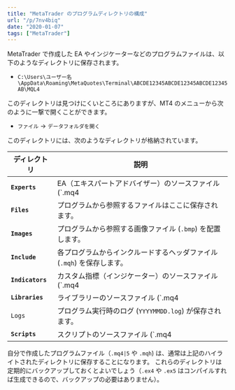 ```yaml
---
title: "MetaTrader のプログラムディレクトリの構成"
url: "/p/7nv4biq"
date: "2020-01-07"
tags: ["MetaTrader"]
---
```


MetaTrader で作成した EA やインジケーターなどのプログラムファイルは、以下のようなディレクトリに保存されます。

- `C:\Users\ユーザー名\AppData\Roaming\MetaQuotes\Terminal\ABCDE12345ABCDE12345ABCDE12345AB\MQL4`

このディレクトリは見つけにくいところにありますが、MT4 のメニューから次のように一撃で開くことができます。

- `ファイル` → `データフォルダを開く`

このディレクトリには、次のようなディレクトリが格納されています。

| ディレクトリ | 説明 |
| ---- | ---- |
| __`Experts`__ | EA（エキスパートアドバイザー）のソースファイル (`.mq4|5`) および、コンパイル後のファイル (`.ex4|5`) が保存されます。 |
| __`Files`__ | プログラムから参照するファイルはここに保存されます。 |
| __`Images`__ | プログラムから参照する画像ファイル (`.bmp`) を配置します。 |
| __`Include`__ | 各プログラムからインクルードするヘッダファイル (`.mqh`) を保存します。 |
| __`Indicators`__ | カスタム指標（インジケーター）のソースファイル (`.mq4|5`) および、コンパイル後のファイル (`.ex4|5`) が保存されます。 |
| __`Libraries`__ | ライブラリーのソースファイル (`.mq4|5`) および、コンパイル後のファイル (`.ex4|5`) が保存されます。Windows の DLL ファイル (`.dll`) もここに配置します。 |
| `Logs` | プログラム実行時のログ (`YYYYMMDD.log`) が保存されます。 |
| __`Scripts`__ | スクリプトのソースファイル (`.mq4|5`) および、コンパイル後のファイル (`.ex4|5`) が保存されます。 |

自分で作成したプログラムファイル（`.mq4|5` や `.mqh`) は、通常は上記のハイライトされたディレクトリに保存することになります。
これらのディレクトリは定期的にバックアップしておくとよいでしょう（`.ex4` や `.ex5` はコンパイルすれば生成できるので、バックアップの必要はありません）。

